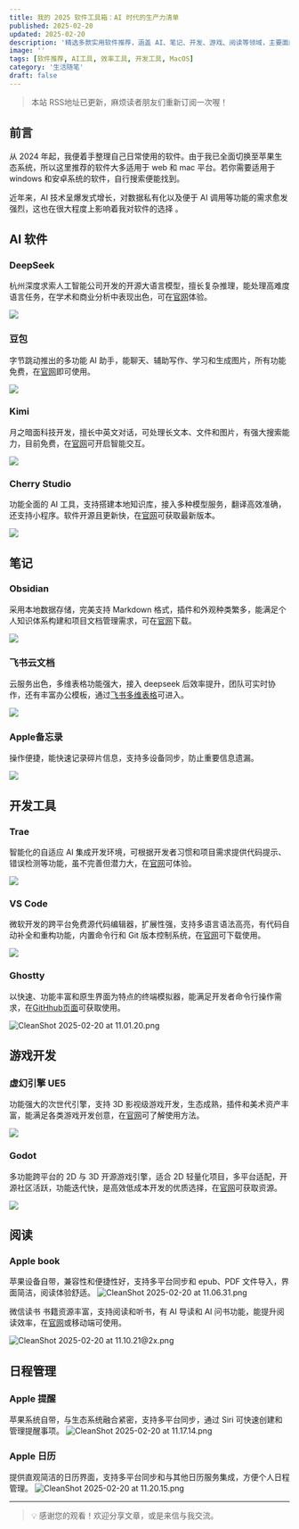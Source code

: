 ```yaml
---
title: 我的 2025 软件工具箱：AI 时代的生产力清单
published: 2025-02-20
updated: 2025-02-20
description: '精选多款实用软件推荐，涵盖 AI、笔记、开发、游戏、阅读等领域，主要面向苹果生态系统用户。'
image: ''
tags: [软件推荐, AI工具, 效率工具, 开发工具, MacOS]
category: '生活随笔'
draft: false
---
```


> 本站 RSS地址已更新，麻烦读者朋友们重新订阅一次喔！

## 前言

从 2024 年起，我便着手整理自己日常使用的软件。由于我已全面切换至苹果生态系统，所以这里推荐的软件大多适用于 web 和 mac 平台。若你需要适用于 windows 和安卓系统的软件，自行搜索便能找到。

近年来，AI 技术呈爆发式增长，对数据私有化以及便于 AI 调用等功能的需求愈发强烈，这也在很大程度上影响着我对软件的选择 。

## AI 软件

### DeepSeek
杭州深度求索人工智能公司开发的开源大语言模型，擅长复杂推理，能处理高难度语言任务，在学术和商业分析中表现出色，可在[官网](https://chat.deepseek.com)体验。

![](https://blog-1259751088.cos.ap-shanghai.myqcloud.com/CleanShot%202025-02-14%20at%2014.55.05%402x.png?imageSlim)

### 豆包
字节跳动推出的多功能 AI 助手，能聊天、辅助写作、学习和生成图片，所有功能免费，在[官网](https://www.doubao.com/chat/)即可使用。

![](https://blog-1259751088.cos.ap-shanghai.myqcloud.com/CleanShot%202025-02-14%20at%2014.54.13%402x.png?imageSlim)

### Kimi
月之暗面科技开发，擅长中英文对话，可处理长文本、文件和图片，有强大搜索能力，目前免费，在[官网](https://kimi.moonshot.cn)可开启智能交互。

![](https://blog-1259751088.cos.ap-shanghai.myqcloud.com/20250220084752449.png?imageSlim)

### Cherry Studio
功能全面的 AI 工具，支持搭建本地知识库，接入多种模型服务，翻译高效准确，还支持小程序。软件开源且更新快，在[官网](https://cherry-ai.com/)可获取最新版本。

![](https://blog-1259751088.cos.ap-shanghai.myqcloud.com/20250220104224103.png?imageSlim)

## 笔记

### Obsidian
采用本地数据存储，完美支持 Markdown 格式，插件和外观种类繁多，能满足个人知识体系构建和项目文档管理需求，可在[官网](https://obsidian.md)下载。

![](https://blog-1259751088.cos.ap-shanghai.myqcloud.com/20250220103355358.png?imageSlim)

### 飞书云文档
云服务出色，多维表格功能强大，接入 deepseek 后效率提升，团队可实时协作，还有丰富办公模板，通过[飞书多维表格](https://www.feishu.cn/product/base)可进入。

![](https://blog-1259751088.cos.ap-shanghai.myqcloud.com/20250220103152666.png?imageSlim)

### Apple备忘录
操作便捷，能快速记录碎片信息，支持多设备同步，防止重要信息遗漏。

![](https://blog-1259751088.cos.ap-shanghai.myqcloud.com/20250220104427897.png?imageSlim)

## 开发工具

### Trae
智能化的自适应 AI 集成开发环境，可根据开发者习惯和项目需求提供代码提示、错误检测等功能，虽不完善但潜力大，在[官网](https://www.trae.ai)可体验。

![](https://blog-1259751088.cos.ap-shanghai.myqcloud.com/20250220103852982.png?imageSlim)

### VS Code
微软开发的跨平台免费源代码编辑器，扩展性强，支持多语言语法高亮，有代码自动补全和重构功能，内置命令行和 Git 版本控制系统，在[官网](https://code.visualstudio.com)可下载使用。

![](https://blog-1259751088.cos.ap-shanghai.myqcloud.com/20250220104824364.png?imageSlim)

### Ghostty
以快速、功能丰富和原生界面为特点的终端模拟器，能满足开发者命令行操作需求，在[GitHhub页面](https://github.com/ghostty-org/ghostty)可获取使用。

![CleanShot 2025-02-20 at 11.01.20.png](https://blog-1259751088.cos.ap-shanghai.myqcloud.com/20250220110123440.png?imageSlim)


## 游戏开发

### 虚幻引擎 UE5
功能强大的次世代引擎，支持 3D 影视级游戏开发，生态成熟，插件和美术资产丰富，能满足各类游戏开发创意，在[官网](https://www.unrealengine.com/zh-CN/unreal-engine-5)可了解使用方法。

![](https://blog-1259751088.cos.ap-shanghai.myqcloud.com/20250220105551517.png?imageSlim)

### Godot 
多功能跨平台的 2D 与 3D 开源游戏引擎，适合 2D 轻量化项目，多平台适配，开源社区活跃，功能迭代快，是高效低成本开发的优质选择，在[官网](https://godotengine.org)可获取资源。

![](https://blog-1259751088.cos.ap-shanghai.myqcloud.com/20250220105350570.png?imageSlim)


## 阅读

### Apple book
苹果设备自带，兼容性和便捷性好，支持多平台同步和 epub、PDF 文件导入，界面简洁，阅读体验舒适。
![CleanShot 2025-02-20 at 11.06.31.png](https://blog-1259751088.cos.ap-shanghai.myqcloud.com/20250220110636572.png?imageSlim)

微信读书
书籍资源丰富，支持阅读和听书，有 AI 导读和 AI 问书功能，能提升阅读效率，在[官网](https://weread.qq.com)或移动端可使用。

![CleanShot 2025-02-20 at 11.10.21@2x.png](https://blog-1259751088.cos.ap-shanghai.myqcloud.com/20250220111025713.png?imageSlim)


## 日程管理

### Apple 提醒
苹果系统自带，与生态系统融合紧密，支持多平台同步，通过 Siri 可快速创建和管理提醒事项。
![CleanShot 2025-02-20 at 11.17.14.png](https://blog-1259751088.cos.ap-shanghai.myqcloud.com/20250220111721566.png?imageSlim)

### Apple 日历
提供直观简洁的日历界面，支持多平台同步和与其他日历服务集成，方便个人日程管理。
![CleanShot 2025-02-20 at 11.20.15.png](https://blog-1259751088.cos.ap-shanghai.myqcloud.com/20250220112018986.png?imageSlim)

---

> 💡 感谢您的观看！欢迎分享文章，或是来信与我交流。